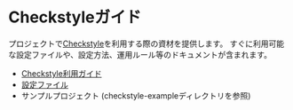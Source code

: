 # Checkstyleガイド

プロジェクトで[Checkstyle](http://checkstyle.sourceforge.net/)を利用する際の資材を提供します。
すぐに利用可能な設定ファイルや、設定方法、運用ルール等のドキュメントが含まれます。

- [Checkstyle利用ガイド](./docs/README.md)
- [設定ファイル](./checkstyle-example/checkstyle/nablarch-checkstyle.xml)
- サンプルプロジェクト (checkstyle-exampleディレクトリを参照)

